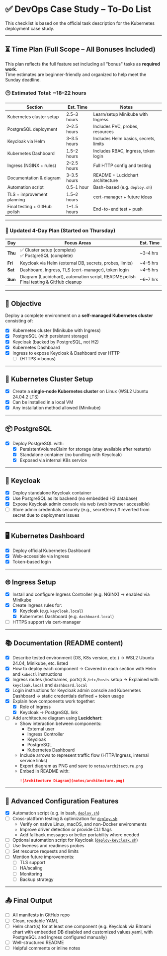 # ✅ DevOps Case Study – To-Do List
This checklist is based on the official task description for the Kubernetes deployment case study.

---

## ⏳ Time Plan (Full Scope – All Bonuses Included)  
This plan reflects the full feature set including all "bonus" tasks as **required work**.  
Time estimates are beginner-friendly and organized to help meet the Sunday deadline.

### 🕒 Estimated Total: **~18–22 hours**  
| Section                        | Est. Time        | Notes |
|-------------------------------|------------------|-------|
| Kubernetes cluster setup      | 2.5–3 hours      | Learn/setup Minikube with Ingress |
| PostgreSQL deployment         | 2–2.5 hours      | Includes PVC, probes, resources |
| Keycloak via Helm             | 3–3.5 hours      | Includes Helm basics, secrets, limits |
| Kubernetes Dashboard          | 1.5–2 hours      | Includes RBAC, Ingress, token login |
| Ingress (NGINX + rules)       | 2–2.5 hours      | Full HTTP config and testing |
| Documentation & diagram       | 3–3.5 hours      | README + Lucidchart architecture |
| Automation script             | 0.5–1 hour       | Bash-based (e.g. `deploy.sh`) |
| TLS + improvement planning    | 1.5–2 hours      | cert-manager + future ideas |
| Final testing + GitHub polish | 1–1.5 hours      | End-to-end test + push |

---

### 📆 Updated 4-Day Plan (Started on Thursday)  
| Day       | Focus Areas                                                    | Est. Time |
|-----------|----------------------------------------------------------------|-----------|
| **Thu**   | ✅ Cluster setup (complete) <br> ✅ PostgreSQL (complete)     | ~3–4 hrs |
| **Fri**   | Keycloak via Helm (external DB, secrets, probes, limits)       | ~4–5 hrs |
| **Sat**   | Dashboard, Ingress, TLS (cert-manager), token login            | ~4–5 hrs |
| **Sun**   | Diagram (Lucidchart), automation script, README polish <br> Final testing & GitHub cleanup | ~6–7 hrs |

---

## 🧱 Objective  
Deploy a complete environment on a **self-managed Kubernetes cluster** consisting of:

- [x] Kubernetes cluster (Minikube with Ingress)
- [x] PostgreSQL (with persistent storage)
- [x] Keycloak (backed by PostgreSQL, not H2)
- [x] Kubernetes Dashboard
- [x] Ingress to expose Keycloak & Dashboard over HTTP 
  - [ ] (HTTPS = bonus)

---

## 🔧 Kubernetes Cluster Setup  
- [x] Create a **single-node Kubernetes cluster** on Linux (WSL2 Ubuntu 24.04.2 LTS)
- [x] Can be installed in a local VM
- [x] Any installation method allowed (Minikube)

---

## 📦 PostgreSQL  
- [x] Deploy PostgreSQL with:
  - [x] PersistentVolumeClaim for storage (stay available after restarts)
  - [x] Standalone container (no bundling with Keycloak)
  - [x] Exposed via internal K8s service

---

## 🧩 Keycloak  
- [x] Deploy standalone Keycloak container
- [x] Use PostgreSQL as its backend (no embedded H2 database)
- [x] Expose Keycloak admin console via web (web browser accessible)
- [ ] Store admin credentials securely (e.g., secret/env)                     # reverted from secret due to deployment issues 

---

## 🖥️ Kubernetes Dashboard  
- [x] Deploy official Kubernetes Dashboard
- [x] Web-accessible via Ingress
- [x] Token-based login

---

## 🌐 Ingress Setup  
- [x] Install and configure Ingress Controller (e.g. NGINX) -> enabled via Minikube
- [x] Create Ingress rules for:
  - [x] Keycloak (e.g. `keycloak.local`)
  - [x] Kubernetes Dashboard (e.g. `dashboard.local`)
- [ ] HTTPS support via cert-manager

---

## 📚 Documentation (README content)
- [x] Describe tested environment (OS, K8s version, etc.) ->  WSL2 Ubuntu 24.04, Minikube, etc. listed
- [x] How to deploy each component -> Covered in each section with Helm and `kubectl` instructions
- [x] Ingress routes (hostnames, ports) & `/etc/hosts` setup -> Explained with `keycloak.local` and `dashboard.local`
- [x] Login instructions for Keycloak admin console and Kubernetes Dashboard -> static credentials defined + token usage
- [x] Explain how components work together:
  - [x] Role of Ingress
  - [x] Keycloak → PostgreSQL link
- [ ] Add architecture diagram using **Lucidchart**:
  - Show interaction between components:
    - External user
    - Ingress Controller
    - Keycloak
    - PostgreSQL
    - Kubernetes Dashboard
  - Include arrows to represent traffic flow (HTTP/Ingress, internal service links)
  - Export diagram as PNG and save to `notes/architecture.png`
  - Embed in README with:
    ```md
    ![Architecture Diagram](notes/architecture.png)
    ```

---

## 🔧 Advanced Configuration Features
- [x] Automation script (e.g. in bash, [`deploy.sh`](deploy.sh))
- [ ] Cross-platform testing & optimization for [`deploy.sh`](deploy.sh)  
  - Verify on native Linux, macOS, and non-Docker environments  
  - Improve driver detection or provide CLI flags  
  - Add fallback messages or better portability where needed
- [ ] Optional automation script for Keycloak ([`deploy-keycloak.sh`](deploy-keycloak.sh))
- [ ] Use liveness and readiness probes
- [ ] Set resource requests and limits
- [ ] Mention future improvements:
  - [ ] TLS support
  - [ ] HA/scaling
  - [ ] Monitoring
  - [ ] Backup strategy

---

## 📤 Final Output
- [ ] All manifests in GitHub repo
- [ ] Clean, readable YAML
- [ ] Helm chart(s) for at least one component (e.g. Keycloak via Bitnami chart with embedded DB disabled and customized values.yaml, with PostgreSQL and Ingress configured manually)
- [ ] Well-structured README
- [ ] Helpful comments or inline notes